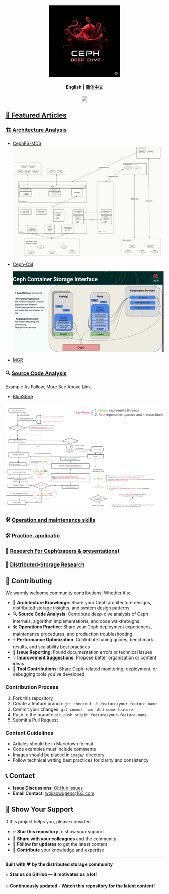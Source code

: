
<div align=center> <img src="./image/ceph.png" width = 45%>


#### English | [简体中文](README_cn.md)


<div align=left>

<div class="column" align="middle">
  <a href="https://github.com/opencurve/curve/tree/master/docs">
    <img src="https://img.shields.io/badge/docs-latest-green.svg">
</div>



## 📖 Featured Articles

### 🏗️ [Architecture Analysis](https://github.com/wuhongsong/ceph-deep-dive/tree/main/Architecture-Analysis)
  
* [CephFS-MDS](https://github.com/wuhongsong/ceph-deep-dive/tree/main/Architecture-Analysis)
![image.png|600](https://raw.githubusercontent.com/YLShiJustFly/picturebed/main/images20250530152434.png)

* [Ceph-CSI](https://github.com/wuhongsong/ceph-deep-dive/tree/main/Architecture-Analysis)
  
  ![image](./image/csi.png)

*  [MGR](https://github.com/wuhongsong/ceph-deep-dive/tree/main/Architecture-Analysis)


### 🔍 [Source Code Analysis](https://github.com/wuhongsong/ceph-deep-dive/tree/main/Code-Analysis)

Example As Follow, More See Above Link.

* [BlueStore](https://github.com/wuhongsong/ceph-deep-dive/tree/main/Code-Analysis)
 
![image.png|600](https://raw.githubusercontent.com/YLShiJustFly/picturebed/main/images20250530152522.png)
  
### 🛠️ [Operation and maintenance skills](https://github.com/wuhongsong/ceph-deep-dive/tree/main/Operation-Skills)
  
### 🛠️ [Practice, applicatio](https://github.com/wuhongsong/ceph-deep-dive/tree/main/Application-Practice)

### 📖 [Resesrch For Ceph(papers & presentations)](https://github.com/wuhongsong/ceph-deep-dive/issues/7)

### 📖 [Distributed-Storage Research](https://github.com/wuhongsong/ceph-deep-dive/tree/main/Distributed-Storage)


## 🤝 Contributing

We warmly welcome community contributions! Whether it's:

- 📝 **Architecture Knowledge**: Share your Ceph architecture designs, distributed storage insights, and system design patterns
- 🔍 **Source Code Analysis**: Contribute deep-dive analysis of Ceph internals, algorithm implementations, and code walkthroughs
- 🛠️ **Operations Practice**: Share your Ceph deployment experiences, maintenance procedures, and production troubleshooting
- ⚡ **Performance Optimization**: Contribute tuning guides, benchmark results, and scalability best practices
- 🐛 **Issue Reporting**: Found documentation errors or technical issues
- 💡 **Improvement Suggestions**: Propose better organization or content ideas
- 🔧 **Tool Contributions**: Share Ceph-related monitoring, deployment, or debugging tools you've developed

### Contribution Process
1. Fork this repository
2. Create a feature branch: `git checkout -b feature/your-feature-name`
3. Commit your changes: `git commit -am 'Add some feature'`
4. Push to the branch: `git push origin feature/your-feature-name`
5. Submit a Pull Request

### Content Guidelines
- Articles should be in Markdown format
- Code examples must include comments
- Images should be placed in `image/` directory
- Follow technical writing best practices for clarity and consistency



## 📞 Contact

- **Issue Discussions**: [GitHub Issues](https://github.com/wuhongsong/ceph-deep-dive/issues)
- **Email Contact**: wojiaowugen@163.com



## 🌟 Show Your Support

If this project helps you, please consider:
- ⭐ **Star this repository** to show your support
- 🔄 **Share with your colleagues** and the community
- 📢 **Follow for updates** to get the latest content
- 🤝 **Contribute** your knowledge and expertise

---

**Built with ❤️ by the distributed storage community**

⭐ **Star us on GitHub — it motivates us a lot!**

🔥 **Continuously updated - Watch this repository for the latest content!**


